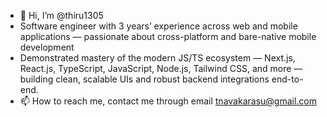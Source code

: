 - 👋 Hi, I’m @thiru1305
- Software engineer with 3 years’ experience across web and mobile applications — passionate about cross-platform and bare-native mobile development
- Demonstrated mastery of the modern JS/TS ecosystem — Next.js, React.js, TypeScript, JavaScript, Node.js, Tailwind CSS, and more — building clean, scalable UIs and robust backend integrations end-to-end.
- 📫 How to reach me, contact me through email tnavakarasu@gmail.com

<!---
thiru1305/thiru1305 is a ✨ special ✨ repository because its `README.md` (this file) appears on your GitHub profile.
You can click the Preview link to take a look at your changes.
--->
